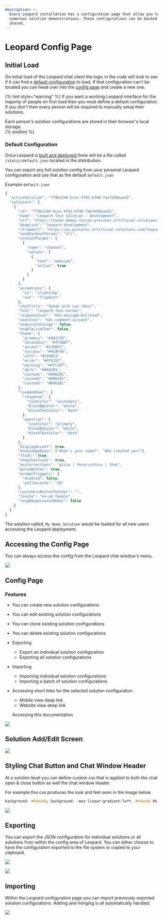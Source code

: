 ```yaml
---
description: >-
  Every Leopard installation has a configuration page that allow you to create
  numerous solution demonstrations. These configurations can be backed up and
  shared.
---
```


# Leopard Config Page

## Initial Load

On initial load of the Leopard chat client the logic in the code will look to see if it can find a [default configuration](leopard-config-page.md#default-configuration) to load. If that configuration can't be located you can head over into the [config page](leopard-config-page.md#config-page) and create a new one.

{% hint style="warning" %}
If you want a working Leopard interface for the majority of people on first load then you must define a default configuration. If you don't then every person will be required to manually setup their solutions. 

Each person's solution configurations are stored in their browser's local storage.  
{% endhint %}

### Default Configuration

Once Leopard is [built and deployed ](../installation.md#build)there will be a file called `/static/default.json` located in the distribution. 

You can export any full solution config from your personal Leopard configuration and use that as the default `default.json`  

Example `default.json`

```javascript
{
  "activeSolution": "f79b1246-bcac-4f83-bfd0-7aefe58eaad2",
  "solutions": [
    {
      "id": "f79b1246-bcac-4f83-bfd0-7aefe58eaad2",
      "name": "Leopard Test Solution - Development",
      "url": "https://teneo-demos-fusion.presales.artificial-solutions.com/leopard/",
      "deepLink": "leopard-development",
      "iframeUrl": "https://wi.presales.artificial-solutions.com/leopard-info/",
      "sendContextParams": "all",
      "contextParams": [
        {
          "name": "channel",
          "values": [
            {
              "text": "webview",
              "active": true
            }
          ]
        }
      ],
      "animations": {
        "in": "slideInUp",
        "out": "flipOutY"
      },
      "chatTitle": "Speak with Leo (Dev)",
      "font": "leopard-font-normal",
      "responseIcon": "mdi-message-bulleted",
      "userIcon": "mdi-comment-account",
      "useLocalStorage": false,
      "enableLiveChat": false,
      "theme": {
        "primary": "#3D237D",
        "secondary": "#7C5BB7",
        "accent": "#2196F3",
        "success": "#4CAF50",
        "info": "#2196F3",
        "error": "#FF5252",
        "warning": "#FFC107",
        "dark": "#0062B1",
        "custom1": "#0062B1",
        "custom2": "#0062B1",
        "custom3": "#0062B1"
      },
      "lookAndFeel": {
        "response": {
          "iconColor": "secondary",
          "blockBgColor": "white",
          "blockTextColor": "dark"
        },
        "question": {
          "iconColor": "primary",
          "blockBgColor": "white",
          "blockTextColor": "dark"
        }
      },
      "displayAccent": true,
      "knowledgeData": ["What's your name?", "Who created you?"],
      "float": true,
      "showChatIcons": true,
      "asrCorrections": "pizza | Peter\nthiss | that",
      "pulseButton": true,
      "promptTriggers": {
        "enabled": false,
        "pollSeconds": "10"
      },
      "customCssButtonToolbar": "",
      "locale": "en-uk-female",
      "longResponsesInModal": false
    }
  ]
}

```

The solution called, `My Demo Solution` would be loaded for all new users accessing the Leopard deployment.

## Accessing the Config Page

You can always access the config from the Leopard chat window's menu.

![](../.gitbook/assets/config-a.jpg)

## Config Page

### Features

* You can create new solution configurations
* You can edit existing solution configurations
* You can clone existing solution configurations
* You can delete existing solution configurations
* Exporting
  * Export an individual solution configuration
  * Exporting all solution configurations
* Importing
  * Importing individual solution configurations
  * Importing a batch of solution configurations 
* Accessing short links for the selected solution configuration

  * Mobile view deep link
  * Website view deep link

  Accessing this documentation

![](../.gitbook/assets/image.png)

## Solution Add/Edit Screen

![](../.gitbook/assets/cfg-solution.jpg)

## Styling Chat Button and Chat Window Header

At a solution level you can define custom css that is applied to both the chat open & close button as well the chat window header.

For example this css produces the look and feel seen in the image below.

```css
background: #944ad6; background: -moz-linear-gradient(left, #944ad6 0%, #207cca 90%, #207cca 100%, #207cca 100%, #207cca 100%, #1c76d6 100%, #207cca 101%, #207cca 101%, #207cca 102%, #207cca 102%); background: -webkit-linear-gradient(left,  #944ad6 0%,#207cca 90%,#207cca 100%,#207cca 100%,#207cca 100%,#1c76d6 100%,#207cca 101%,#207cca 101%,#207cca 102%,#207cca 102%); background: linear-gradient(to right,  #944ad6 0%,#207cca 90%,#207cca 100%,#207cca 100%,#207cca 100%,#1c76d6 100%,#207cca 101%,#207cca 101%,#207cca 102%,#207cca 102%); filter: progid:DXImageTransform.Microsoft.gradient( startColorstr='#944ad6', endColorstr='#207cca',GradientType=1 );
```

![](../.gitbook/assets/style.png)

## Exporting

You can export the JSON configuration for individual solutions or all solutions from within the config area of Leopard. You can either choose to have the configuration exported to the file system or copied to your clipboard. 

![](../.gitbook/assets/export-indiv.png)

![](../.gitbook/assets/export-all.png)

## Importing

Within the Leopard configuration page you can import previously exported solution configurations.  Adding and merging is all automatically handled.  

![](../.gitbook/assets/upload.png)

